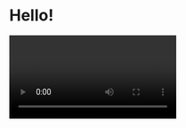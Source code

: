 # Hello!


<video controls loop>

https://user-images.githubusercontent.com/102945073/211257389-cca64b8f-95ce-4428-86c9-5a8097fce2d2.mp4

</video>
